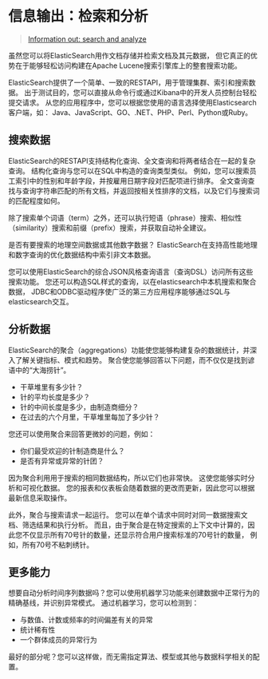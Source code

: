 # 信息输出：检索和分析

> [Information out: search and analyze](https://www.elastic.co/guide/en/elasticsearch/reference/7.3/search-analyze.html)

虽然您可以将ElasticSearch用作文档存储并检索文档及其元数据，
但它真正的优势在于能够轻松访问构建在Apache Lucene搜索引擎库上的整套搜索功能。

ElasticSearch提供了一个简单、一致的RESTAPI，用于管理集群、索引和搜索数据。
出于测试目的，您可以直接从命令行或通过Kibana中的开发人员控制台轻松提交请求。
从您的应用程序中，您可以根据您使用的语言选择使用Elasticsearch客户端，如：
Java、JavaScript、GO、.NET、PHP、Perl、Python或Ruby。

## 搜索数据

ElasticSearch的RESTAPI支持结构化查询、全文查询和将两者结合在一起的复杂查询。
结构化查询与您可以在SQL中构造的查询类型类似。
例如，您可以搜索员工索引中的性别和年龄字段，并按雇用日期字段对匹配项进行排序。
全文查询查找与查询字符串匹配的所有文档，并返回按相关性排序的文档，以及它们与搜索词的匹配程度如何。 

除了搜索单个词语（term）之外，还可以执行短语（phrase）搜索、相似性（similarity）搜索和前缀（prefix）搜索，并获取自动补全建议。

是否有要搜索的地理空间数据或其他数字数据？
ElasticSearch在支持高性能地理和数字查询的优化数据结构中索引非文本数据。

您可以使用ElasticSearch的综合JSON风格查询语言（查询DSL）访问所有这些搜索功能。
您还可以构造SQL样式的查询，以在elasticsearch中本机搜索和聚合数据，
JDBC和ODBC驱动程序使广泛的第三方应用程序能够通过SQL与elasticsearch交互。

## 分析数据
ElasticSearch的聚合（aggregations）功能使您能够构建复杂的数据统计，并深入了解关键指标、模式和趋势。
聚合使您能够回答以下问题，而不仅仅是找到谚语中的“大海捞针”。
* 干草堆里有多少针？
* 针的平均长度是多少？
* 针的中间长度是多少，由制造商细分？
* 在过去的六个月里，干草堆里每加了多少针？

您还可以使用聚合来回答更微妙的问题，例如：
* 你们最受欢迎的针制造商是什么？
* 是否有异常或异常的针团？

因为聚合利用用于搜索的相同数据结构，所以它们也非常快。
这使您能够实时分析和可视化数据。
您的报表和仪表板会随着数据的更改而更新，因此您可以根据最新信息采取操作。 

此外，聚合与搜索请求一起运行。
您可以在单个请求中同时对同一数据搜索文档、筛选结果和执行分析。
而且，由于聚合是在特定搜索的上下文中计算的，因此您不仅显示所有70号针的数量，还显示符合用户搜索标准的70号针的数量，
例如，所有70号不粘刺绣针。

## 更多能力
想要自动分析时间序列数据吗？您可以使用机器学习功能来创建数据中正常行为的精确基线，并识别异常模式。
通过机器学习，您可以检测到：
* 与数值、计数或频率的时间偏差有关的异常
* 统计稀有性
* 一个群体成员的异常行为

最好的部分呢？您可以这样做，而无需指定算法、模型或其他与数据科学相关的配置。